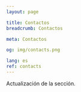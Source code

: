 ```yaml
---
layout: page

title: Contactos
breadcrumb: Contactos

meta: Contactos

og: img/contacts.png

lang: es
ref: contacts
---
```


Actualización de la sección.

